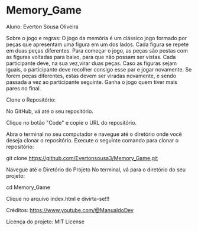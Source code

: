 # Memory_Game
Aluno: Everton Sousa Oliveira

Sobre o jogo e regras: O jogo da memória é um clássico jogo formado por peças que apresentam uma figura em um dos lados. Cada figura se repete em duas peças diferentes. Para começar o jogo, as peças são postas com as figuras voltadas para baixo, para que não possam ser vistas. Cada participante deve, na sua vez,virar duas peças. Caso as figuras sejam iguais, o participante deve recolher consigo esse par e jogar novamente. Se forem peças diferentes, estas devem ser viradas novamente, e sendo passada a vez ao participante seguinte. Ganha o jogo quem tiver mais pares no final.

Clone o Repositório:

No GitHub, vá até o seu repositório.

Clique no botão "Code" e copie o URL do repositório.

Abra o terminal no seu computador e navegue até o diretório onde você deseja clonar o repositório. Execute o seguinte comando para clonar o repositório:

git clone https://github.com/Evertonsousa3/Memory_Game.git

Navegue até o Diretório do Projeto No terminal, vá para o diretório do seu projeto:

cd Memory_Game

Clique no arquivo index.html e divirta-se!!!

Créditos: https://www.youtube.com/@ManualdoDev

Licença do projeto: MIT License 
